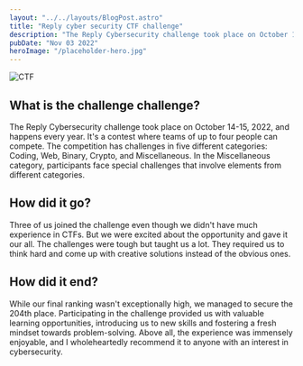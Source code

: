 ```yaml
---
layout: "../../layouts/BlogPost.astro"
title: "Reply cyber security CTF challenge"
description: "The Reply Cybersecurity challenge took place on October 14-15, 2022. Here is what happened"
pubDate: "Nov 03 2022"
heroImage: "/placeholder-hero.jpg"
---
```

![CTF](/CTF.png)
## What is the challenge challenge?

The Reply Cybersecurity challenge took place on October 14-15, 2022, and happens every year. It's a contest where teams of up to four people can compete. The competition has challenges in five different categories: Coding, Web, Binary, Crypto, and Miscellaneous. In the Miscellaneous category, participants face special challenges that involve elements from different categories.


## How did it go?

Three of us joined the challenge even though we didn't have much experience in CTFs. But we were excited about the opportunity and gave it our all. The challenges were tough but taught us a lot. They required us to think hard and come up with creative solutions instead of the obvious ones.

## How did it end?

While our final ranking wasn't exceptionally high, we managed to secure the 204th place. Participating in the challenge provided us with valuable learning opportunities, introducing us to new skills and fostering a fresh mindset towards problem-solving. Above all, the experience was immensely enjoyable, and I wholeheartedly recommend it to anyone with an interest in cybersecurity.